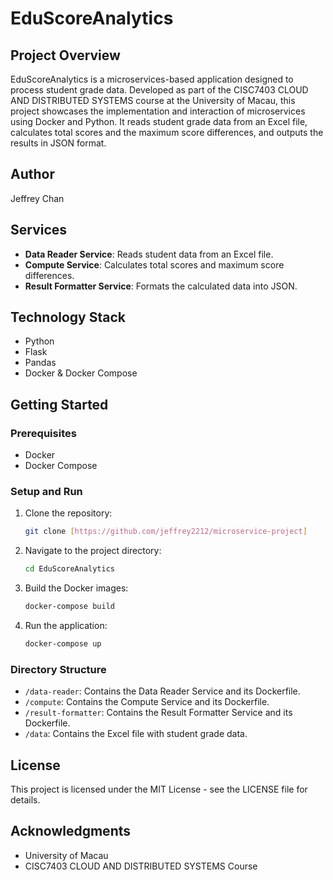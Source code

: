 
# EduScoreAnalytics

## Project Overview
EduScoreAnalytics is a microservices-based application designed to process student grade data. Developed as part of the CISC7403 CLOUD AND DISTRIBUTED SYSTEMS course at the University of Macau, this project showcases the implementation and interaction of microservices using Docker and Python. It reads student grade data from an Excel file, calculates total scores and the maximum score differences, and outputs the results in JSON format.

## Author
Jeffrey Chan

## Services
- **Data Reader Service**: Reads student data from an Excel file.
- **Compute Service**: Calculates total scores and maximum score differences.
- **Result Formatter Service**: Formats the calculated data into JSON.

## Technology Stack
- Python
- Flask
- Pandas
- Docker & Docker Compose

## Getting Started

### Prerequisites
- Docker
- Docker Compose

### Setup and Run
1. Clone the repository:
   ```bash
   git clone [https://github.com/jeffrey2212/microservice-project]
   ```
2. Navigate to the project directory:
   ```bash
   cd EduScoreAnalytics
   ```
3. Build the Docker images:
   ```bash
   docker-compose build
   ```
4. Run the application:
   ```bash
   docker-compose up
   ```

### Directory Structure
- `/data-reader`: Contains the Data Reader Service and its Dockerfile.
- `/compute`: Contains the Compute Service and its Dockerfile.
- `/result-formatter`: Contains the Result Formatter Service and its Dockerfile.
- `/data`: Contains the Excel file with student grade data.

## License
This project is licensed under the MIT License - see the LICENSE file for details.

## Acknowledgments
- University of Macau
- CISC7403 CLOUD AND DISTRIBUTED SYSTEMS Course
